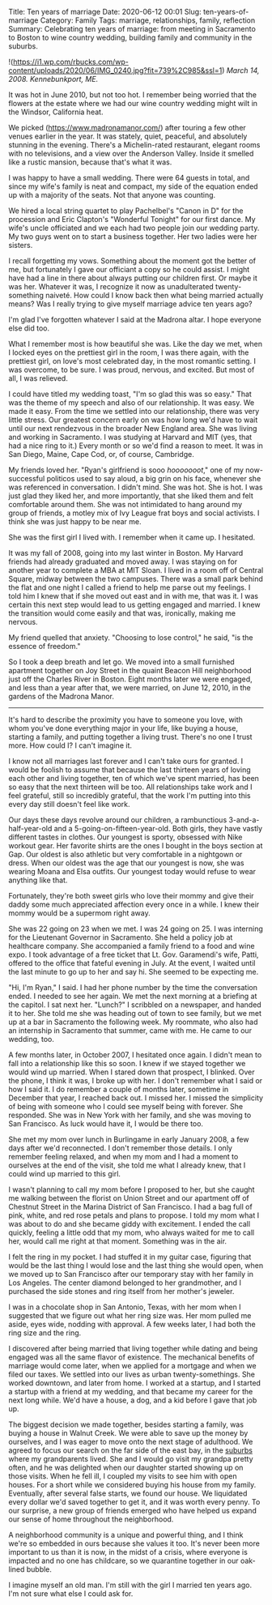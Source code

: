 Title: Ten years of marriage
Date: 2020-06-12 00:01
Slug: ten-years-of-marriage
Category: Family
Tags: marriage, relationships, family, reflection
Summary: Celebrating ten years of marriage: from meeting in Sacramento to Boston to wine country wedding, building family and community in the suburbs.

!(https://i1.wp.com/rbucks.com/wp-content/uploads/2020/06/IMG_0240.jpg?fit=739%2C985&ssl=1)
*March 14, 2008. Kennebunkport, ME.*

It was hot in June 2010, but not too hot. I remember being worried that the flowers at the estate where we had our wine country wedding might wilt in the Windsor, California heat.

We picked (https://www.madronamanor.com/) after touring a few other venues earlier in the year. It was stately, quiet, peaceful, and absolutely stunning in the evening. There's a Michelin-rated restaurant, elegant rooms with no televisions, and a view over the Anderson Valley. Inside it smelled like a rustic mansion, because that's what it was. 

I was happy to have a small wedding. There were 64 guests in total, and since my wife's family is neat and compact, my side of the equation ended up with a majority of the seats. Not that anyone was counting. 

We hired a local string quartet to play Pachelbel's "Canon in D" for the procession and Eric Clapton's "Wonderful Tonight" for our first dance. My wife's uncle officiated and we each had two people join our wedding party. My two guys went on to start a business together. Her two ladies were her sisters. 

I recall forgetting my vows. Something about the moment got the better of me, but fortunately I gave our officiant a copy so he could assist. I might have had a line in there about always putting our children first. Or maybe it was her. Whatever it was, I recognize it now as unadulterated twenty-something naiveté. How could I know back then what being married actually means? Was I really trying to give myself marriage advice ten years ago? 

I'm glad I've forgotten whatever I said at the Madrona altar. I hope everyone else did too. 

What I remember most is how beautiful she was. Like the day we met, when I locked eyes on the prettiest girl in the room, I was there again, with the prettiest girl, on love's most celebrated day, in the most romantic setting. I was overcome, to be sure. I was proud, nervous, and excited. But most of all, I was relieved. 

I could have titled my wedding toast, "I'm so glad this was so easy." That was the theme of my speech and also of our relationship. It was easy. We made it easy. From the time we settled into our relationship, there was very little stress. Our greatest concern early on was how long we'd have to wait until our next rendezvous in the broader New England area. She was living and working in Sacramento. I was studying at Harvard and MIT (yes, that had a nice ring to it.) Every month or so we'd find a reason to meet. It was in San Diego, Maine, Cape Cod, or, of course, Cambridge. 

My friends loved her. "Ryan's girlfriend is sooo *hooooooot*," one of my now-successful politicos used to say aloud, a big grin on his face, whenever she was referenced in conversation. I didn't mind. She was hot. She is hot. I was just glad they liked her, and more importantly, that she liked them and felt comfortable around them. She was not intimidated to hang around my group of friends, a motley mix of Ivy League frat boys and social activists. I think she was just happy to be near me. 

She was the first girl I lived with. I remember when it came up. I hesitated. 

It was my fall of 2008, going into my last winter in Boston. My Harvard friends had already graduated and moved away. I was staying on for another year to complete a MBA at MIT Sloan. I lived in a room off of Central Square, midway between the two campuses. There was a small park behind the flat and one night I called a friend to help me parse out my feelings. I told him I knew that if she moved out east and in with me, that was it. I was certain this next step would lead to us getting engaged and married. I knew the transition would come easily and that was, ironically, making me nervous. 

My friend quelled that anxiety. "Choosing to lose control," he said, "is the essence of freedom." 

So I took a deep breath and let go. We moved into a small furnished apartment together on Joy Street in the quaint Beacon Hill neighborhood just off the Charles River in Boston. Eight months later we were engaged, and less than a year after that, we were married, on June 12, 2010, in the gardens of the Madrona Manor. 

---

It's hard to describe the proximity you have to someone you love, with whom you've done everything major in your life, like buying a house, starting a family, and putting together a living trust. There's no one I trust more. How could I? I can't imagine it. 

I know not all marriages last forever and I can't take ours for granted. I would be foolish to assume that because the last thirteen years of loving each other and living together, ten of which we've spent married, has been so easy that the next thirteen will be too. All relationships take work and I feel grateful, still so incredibly grateful, that the work I'm putting into this every day still doesn't feel like work. 

Our days these days revolve around our children, a rambunctious 3-and-a-half-year-old and a 5-going-on-fifteen-year-old. Both girls, they have vastly different tastes in clothes. Our youngest is sporty, obsessed with Nike workout gear. Her favorite shirts are the ones I bought in the boys section at Gap. Our oldest is also athletic but very comfortable in a nightgown or dress. When our oldest was the age that our youngest is now, she was wearing Moana and Elsa outfits. Our youngest today would refuse to wear anything like that. 

Fortunately, they're both sweet girls who love their mommy and give their daddy some much appreciated affection every once in a while. I knew their mommy would be a supermom right away. 

She was 22 going on 23 when we met. I was 24 going on 25. I was interning for the Lieutenant Governor in Sacramento. She held a policy job at healthcare company. She accompanied a family friend to a food and wine expo. I took advantage of a free ticket that Lt. Gov. Garamendi's wife, Patti, offered to the office that fateful evening in July. At the event, I waited until the last minute to go up to her and say hi. She seemed to be expecting me. 

"Hi, I'm Ryan," I said. I had her phone number by the time the conversation ended. I needed to see her again. We met the next morning at a briefing at the capitol. I sat next her. "Lunch?" I scribbled on a newspaper, and handed it to her. She told me she was heading out of town to see family, but we met up at a bar in Sacramento the following week. My roommate, who also had an internship in Sacramento that summer, came with me. He came to our wedding, too. 

A few months later, in October 2007, I hesitated once again. I didn't mean to fall into a relationship like this so soon. I knew if we stayed together we would wind up married. When I stared down that prospect, I blinked. Over the phone, I think it was, I broke up with her. I don't remember what I said or how I said it. I do remember a couple of  months later, sometime in December that year, I reached back out. I missed her. I missed the simplicity of being with someone who I could see myself being with forever. She responded. She was in New York with her family, and she was moving to San Francisco. As luck would have it, I would be there too.

She met my mom over lunch in Burlingame in early January 2008, a few days after we'd reconnected. I don't remember those details. I only remember feeling relaxed, and when my mom and I had a moment to ourselves at the end of the visit, she told me what I already knew, that I could wind up married to this girl. 

I wasn't planning to call my mom before I proposed to her, but she caught me walking between the florist on Union Street and our apartment off of Chestnut Street in the Marina District of San Francisco. I had a bag full of pink, white, and red rose petals and plans to propose. I told my mom what I was about to do and she became giddy with excitement. I ended the call quickly, feeling a little odd that my mom, who always waited for me to call her, would call me right at that moment. Something was in the air. 

I felt the ring in my pocket. I had stuffed it in my guitar case, figuring that would be the last thing I would lose and the last thing she would open, when we moved up to San Francisco after our temporary stay with her family in Los Angeles. The center diamond belonged to her grandmother, and I purchased the side stones and ring itself from her mother's jeweler. 

I was in a chocolate shop in San Antonio, Texas, with her mom when I suggested that we figure out what her ring size was. Her mom pulled me aside, eyes wide, nodding with approval. A few weeks later, I had both the ring size and the ring. 

I discovered after being married that living together while dating and being engaged was all the same flavor of existence. The mechanical benefits of marriage would come later, when we applied for a mortgage and when we filed our taxes. We settled into our lives as urban twenty-somethings. She worked downtown, and later from home. I worked at a startup, and I started a startup with a friend at my wedding, and that became my career for the next long while. We'd have a house, a dog, and a kid before I gave that job up. 

The biggest decision we made together, besides starting a family, was buying a house in Walnut Creek. We were able to save up the money by ourselves, and I was eager to move onto the next stage of adulthood. We agreed to focus our search on the far side of the east bay, in the [suburbs]({filename}an-ode-to-the-suburbs.md) where my grandparents lived. She and I would go visit my grandpa pretty often, and he was delighted when our daughter started showing up on those visits. When he fell ill, I coupled my visits to see him with open houses. For a short while we considered buying his house from my family. Eventually, after several false starts, we found our house. We liquidated every dollar we'd saved together to get it, and it was worth every penny. To our surprise, a new group of friends emerged who have helped us expand our sense of home throughout the neighborhood.

A neighborhood community is a unique and powerful thing, and I think we're so embedded in ours because she values it too. It's never been more important to us than it is now, in the midst of a crisis, where everyone is impacted and no one has childcare, so we quarantine together in our oak-lined bubble.

I imagine myself an old man. I'm still with the girl I married ten years ago. I'm not sure what else I could ask for.